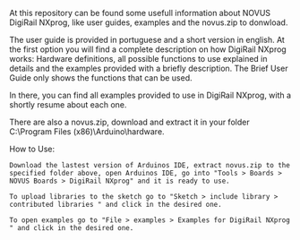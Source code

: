 At this repository can be found some usefull information about NOVUS DigiRail NXprog, like user guides, examples and the novus.zip to donwload.

The user guide is provided in portuguese and a short version in english. At the first option you will find a complete description on how DigiRail NXprog works: Hardware definitions, all possible functions to use explained in details and the examples provided with a briefly description. The Brief User Guide only shows the functions that can be used.

In there, you can find all examples provided to use in DigiRail NXprog, with a shortly resume about each one.

There are also a novus.zip, download and extract it in your folder C:\Program Files (x86)\Arduino\hardware.

How to Use: 

	Download the lastest version of Arduinos IDE, extract novus.zip to the specified folder above, open Arduinos IDE, go into "Tools > Boards > NOVUS Boards > DigiRail NXprog" and it is ready to use.

	To upload libraries to the sketch go to "Sketch > include library > contributed libraries " and click in the desired one.

	To open examples go to "File > examples > Examples for DigiRail NXprog " and click in the desired one.
